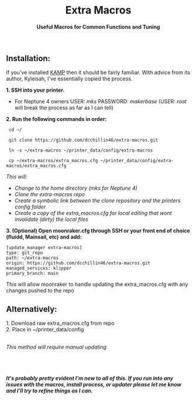 <h1 align="center"> Extra Macros </h1>
  <h4 align="center"> Useful Macros for Common Functions and Tuning </h4>
    <br>

<h2 align="left"> Installation:</h2>
If you've installed <a href="https://github.com/kyleisah/Klipper-Adaptive-Meshing-Purging">KAMP</a> then it should be fairly familiar. With advice from its author, Kyleisah, I've essentially copied the process.</p>

**1. SSH into your printer.**
</br>
   *  For Neptune 4 owners USER: _mks_ PASSWORD: _makerbase_ (USER: _root_ will break the process as far as I can tell)

**2. Run the following commands in order:**
  ```
   cd ~/
 
   git clone https://github.com/dcchillin46/extra-macros.git
 
   ln -s ~/extra-macros ~/printer_data/config/extra-macros

   cp ~/extra-macros/extra_macros.cfg ~/printer_data/config/extra-macros/extra_macros.cfg
 
  ```
_This will:_
- _Change to the home directory (mks for Neptune 4)_
- _Clone the extra-macros repo_
- _Create a symbolic link between the clone repository and the printers config folder_
- _Create a copy of the extra_macros.cfg for local editing that wont invalidate (dirty) the local files_

**3. (Optional) Open moonraker.cfg through SSH or your front end of choice (fluidd, Mainsail, etc) and add:**

```
[update_manager extra-macros]
type: git_repo
path: ~/extra-macros
origin: https://github.com/dcchillin46/extra-macros.git
managed_services: klipper
primary_branch: main
```
This will allow moonraker to handle updating the extra_macros.cfg with any changes pushed to the repo

<h2>Alternatively:</h2>
1. Download raw extra_macros.cfg from repo </br>
2. Place in ~/printer_data/config
</br>
</br>

*This method will require manual updating*

</br>
</br>

<h5>It's probably pretty evident I'm new to all of this. If you run into any issues with the macros, install process, or updater please let me know and I'll try to refine things as I can.</h5>
